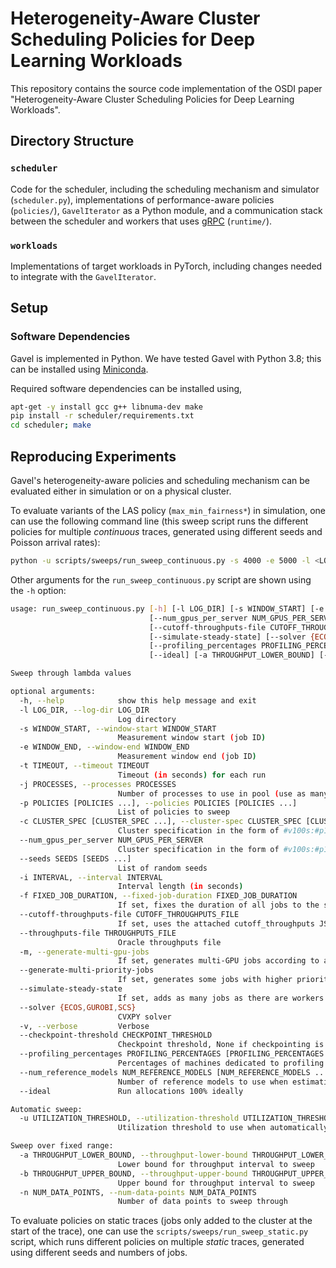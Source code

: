 # Heterogeneity-Aware Cluster Scheduling Policies for Deep Learning Workloads

This repository contains the source code implementation of the OSDI paper
"Heterogeneity-Aware Cluster Scheduling Policies for Deep Learning Workloads".

## Directory Structure

### `scheduler`
Code for the scheduler, including the scheduling mechanism and simulator
(`scheduler.py`), implementations of performance-aware policies (`policies/`),
`GavelIterator` as a Python module, and a communication stack between the scheduler
and workers that uses [gRPC](https://grpc.io/) (`runtime/`).

### `workloads`
Implementations of target workloads in PyTorch, including changes needed to
integrate with the `GavelIterator`.


## Setup

### Software Dependencies

Gavel is implemented in Python. We have tested Gavel with Python 3.8; this can
be installed using [Miniconda](https://docs.conda.io/en/latest/miniconda.html).

Required software dependencies can be installed using,

```bash
apt-get -y install gcc g++ libnuma-dev make
pip install -r scheduler/requirements.txt
cd scheduler; make
```


## Reproducing Experiments

Gavel's heterogeneity-aware policies and scheduling mechanism can be evaluated
either in simulation or on a physical cluster.

To evaluate variants of the LAS policy (`max_min_fairness*`) in
simulation, one can use the following command line (this sweep script runs
the different policies for multiple _continuous_ traces, generated using
different seeds and Poisson arrival rates):

```bash
python -u scripts/sweeps/run_sweep_continuous.py -s 4000 -e 5000 -l <LOG_DIRECTORY> -j <NUM_CORES> -p max_min_fairness max_min_fairness_perf --seeds <LIST OF SEEDS> -c 36:36:36 -a 0.0 -b 1.0 -n <NUM THROUGHPUTS>
```

Other arguments for the `run_sweep_continuous.py` script are
shown using the `-h` option:

```bash
usage: run_sweep_continuous.py [-h] [-l LOG_DIR] [-s WINDOW_START] [-e WINDOW_END] [-t TIMEOUT] [-j PROCESSES] [-p POLICIES [POLICIES ...]] [-c CLUSTER_SPEC [CLUSTER_SPEC ...]]
                               [--num_gpus_per_server NUM_GPUS_PER_SERVER] [--seeds SEEDS [SEEDS ...]] [-i INTERVAL] [-f FIXED_JOB_DURATION]
                               [--cutoff-throughputs-file CUTOFF_THROUGHPUTS_FILE] [--throughputs-file THROUGHPUTS_FILE] [-m] [--generate-multi-priority-jobs]
                               [--simulate-steady-state] [--solver {ECOS,GUROBI,SCS}] [-v] [--checkpoint-threshold CHECKPOINT_THRESHOLD]
                               [--profiling_percentages PROFILING_PERCENTAGES [PROFILING_PERCENTAGES ...]] [--num_reference_models NUM_REFERENCE_MODELS [NUM_REFERENCE_MODELS ...]]
                               [--ideal] [-a THROUGHPUT_LOWER_BOUND] [-b THROUGHPUT_UPPER_BOUND] [-n NUM_DATA_POINTS] [-u UTILIZATION_THRESHOLD]

Sweep through lambda values

optional arguments:
  -h, --help            show this help message and exit
  -l LOG_DIR, --log-dir LOG_DIR
                        Log directory
  -s WINDOW_START, --window-start WINDOW_START
                        Measurement window start (job ID)
  -e WINDOW_END, --window-end WINDOW_END
                        Measurement window end (job ID)
  -t TIMEOUT, --timeout TIMEOUT
                        Timeout (in seconds) for each run
  -j PROCESSES, --processes PROCESSES
                        Number of processes to use in pool (use as many as available if not specified)
  -p POLICIES [POLICIES ...], --policies POLICIES [POLICIES ...]
                        List of policies to sweep
  -c CLUSTER_SPEC [CLUSTER_SPEC ...], --cluster-spec CLUSTER_SPEC [CLUSTER_SPEC ...]
                        Cluster specification in the form of #v100s:#p100s:#k80s
  --num_gpus_per_server NUM_GPUS_PER_SERVER
                        Cluster specification in the form of #v100s:#p100s:#k80s
  --seeds SEEDS [SEEDS ...]
                        List of random seeds
  -i INTERVAL, --interval INTERVAL
                        Interval length (in seconds)
  -f FIXED_JOB_DURATION, --fixed-job-duration FIXED_JOB_DURATION
                        If set, fixes the duration of all jobs to the specified value (in seconds)
  --cutoff-throughputs-file CUTOFF_THROUGHPUTS_FILE
                        If set, uses the attached cutoff_throughputs JSON file in sweep to limit args run
  --throughputs-file THROUGHPUTS_FILE
                        Oracle throughputs file
  -m, --generate-multi-gpu-jobs
                        If set, generates multi-GPU jobs according to a pre-defined distribution
  --generate-multi-priority-jobs
                        If set, generates some jobs with higher priority
  --simulate-steady-state
                        If set, adds as many jobs as there are workers before beginning the simulation.
  --solver {ECOS,GUROBI,SCS}
                        CVXPY solver
  -v, --verbose         Verbose
  --checkpoint-threshold CHECKPOINT_THRESHOLD
                        Checkpoint threshold, None if checkpointing is disabled. Checkpoint is created after this job ID is added.
  --profiling_percentages PROFILING_PERCENTAGES [PROFILING_PERCENTAGES ...]
                        Percentages of machines dedicated to profiling co-located job pairs
  --num_reference_models NUM_REFERENCE_MODELS [NUM_REFERENCE_MODELS ...]
                        Number of reference models to use when estimating throughputs
  --ideal               Run allocations 100% ideally

Automatic sweep:
  -u UTILIZATION_THRESHOLD, --utilization-threshold UTILIZATION_THRESHOLD
                        Utilization threshold to use when automatically sweeping lambdas

Sweep over fixed range:
  -a THROUGHPUT_LOWER_BOUND, --throughput-lower-bound THROUGHPUT_LOWER_BOUND
                        Lower bound for throughput interval to sweep
  -b THROUGHPUT_UPPER_BOUND, --throughput-upper-bound THROUGHPUT_UPPER_BOUND
                        Upper bound for throughput interval to sweep
  -n NUM_DATA_POINTS, --num-data-points NUM_DATA_POINTS
                        Number of data points to sweep through
```

To evaluate policies on static traces (jobs only added to the cluster at the start
of the trace), one can use the `scripts/sweeps/run_sweep_static.py` script, which
runs different policies on multiple _static_ traces, generated using different
seeds and numbers of jobs.
